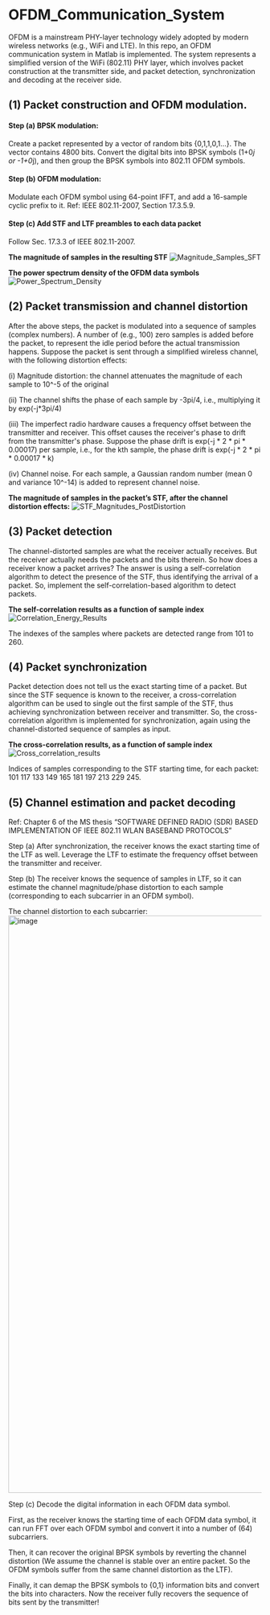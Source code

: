 # OFDM_Communication_System

OFDM is a mainstream PHY-layer technology widely adopted by modern wireless networks (e.g., WiFi and LTE). In this repo, an OFDM communication system in Matlab is implemented. The system represents a simplified version of the WiFi (802.11) PHY layer, which involves packet construction at the transmitter side, and packet
detection, synchronization and decoding at the receiver side. 

## (1) Packet construction and OFDM modulation.
#### Step (a) BPSK modulation: 
Create a packet represented by a vector of random bits {0,1,1,0,1…}. The vector contains 4800 bits. Convert the digital bits into BPSK symbols (1+0*j or -1+0*j), and then group the BPSK symbols into 802.11 OFDM symbols. 
#### Step (b) OFDM modulation: 
Modulate each OFDM symbol using 64-point IFFT, and add a 16-sample cyclic prefix to it.
Ref: IEEE 802.11-2007, Section 17.3.5.9. 
#### Step (c) Add STF and LTF preambles to each data packet
Follow Sec. 17.3.3 of IEEE 802.11-2007. 

**The magnitude of samples in the resulting STF**
![Magnitude_Samples_SFT](https://github.com/GAOChengzhan/OFDM_Communication_System/assets/39005000/cf7d29bd-3623-4d88-a5fd-5b8de52d8246)

**The power spectrum density of the OFDM data symbols**
![Power_Spectrum_Density](https://github.com/GAOChengzhan/OFDM_Communication_System/assets/39005000/17274768-4bc5-4905-8a46-da778b9beb07)


## (2) Packet transmission and channel distortion
After the above steps, the packet is modulated into a sequence of samples (complex numbers). A number of (e.g., 100) zero samples is added before the packet, to represent the idle period before the actual transmission happens. Suppose the packet is sent through a simplified wireless channel, with the following distortion effects:

(i) Magnitude distortion: the channel attenuates the magnitude of each sample to 10^-5 of the original

(ii) The channel shifts the phase of each sample by -3pi/4, i.e., multiplying it by exp(-j*3pi/4)

(iii) The imperfect radio hardware causes a frequency offset between the transmitter and receiver. This offset causes the receiver's phase to drift from the transmitter's phase. Suppose the phase drift is exp(-j * 2 * pi * 0.00017) per sample, i.e., for the kth sample, the phase drift is exp(-j * 2 * pi * 0.00017 * k)

(iv) Channel noise. For each sample, a Gaussian random number (mean 0 and variance 10^-14) is added to represent channel noise.

**The magnitude of samples in the packet’s STF, after the channel distortion effects:**
![STF_Magnitudes_PostDistortion](https://github.com/GAOChengzhan/OFDM_Communication_System/assets/39005000/c49e68af-ce4d-438b-81ee-f312729f4a5f)


## (3) Packet detection
The channel-distorted samples are what the receiver actually receives. But the receiver actually needs the packets and the bits therein. So how does a receiver know a packet arrives? The answer is using a self-correlation algorithm to detect the presence of the STF, thus identifying the arrival of a packet. So, implement the self-correlation-based algorithm to detect packets. 

**The self-correlation results as a function of sample index**
![Correlation_Energy_Results](https://github.com/GAOChengzhan/OFDM_Communication_System/assets/39005000/c987ad13-c53f-4a40-892b-b7bb995722f6)

The indexes of the samples where packets are detected range from 101 to 260.

## (4) Packet synchronization
Packet detection does not tell us the exact starting time of a packet. But since the STF sequence is known to the receiver, a cross-correlation algorithm can be used to single out the first sample of the STF, thus achieving synchronization between receiver and transmitter. So, the cross-correlation algorithm is implemented for synchronization, again using the channel-distorted sequence of samples as input. 

**The cross-correlation results, as a function of sample index**
![Cross_correlation_results](https://github.com/GAOChengzhan/OFDM_Communication_System/assets/39005000/6fe4c128-004d-4737-884f-33a009dd215a)

Indices of samples corresponding to the STF starting time, for each packet: 101   117   133   149   165   181   197   213   229   245. 

## (5) Channel estimation and packet decoding
Ref: Chapter 6 of the MS thesis “SOFTWARE DEFINED RADIO (SDR) BASED IMPLEMENTATION OF IEEE 802.11 WLAN BASEBAND PROTOCOLS” 

Step (a) 
After synchronization, the receiver knows the exact starting time of the LTF as well. Leverage the LTF to estimate the frequency offset between the transmitter and receiver.

Step (b) 
The receiver knows the sequence of samples in LTF, so it can estimate the channel magnitude/phase distortion to each sample (corresponding to each subcarrier in an OFDM
symbol). 

The channel distortion to each subcarrier:
<img width="1149" alt="image" src="https://github.com/GAOChengzhan/OFDM_Communication_System/assets/39005000/815ac974-f3e6-4d7a-9b42-c287690495e3">


Step (c) Decode the digital information in each OFDM data symbol. 

First, as the receiver knows the starting time of each OFDM data symbol, it can run FFT over each OFDM symbol and convert it into a number of (64) subcarriers. 

Then, it can recover the original BPSK symbols by reverting the channel distortion (We assume the channel is stable over an entire packet. So the OFDM symbols suffer from the same channel distortion as the LTF). 

Finally, it can demap the BPSK symbols to {0,1} information bits and convert the bits into characters. Now the receiver fully recovers the sequence of bits sent by the transmitter! 
